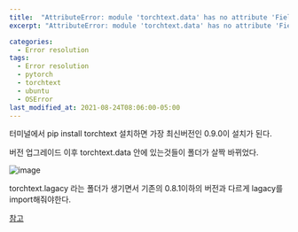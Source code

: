 ```yaml
---
title:  "AttributeError: module 'torchtext.data' has no attribute 'Field'"
excerpt: "AttributeError: module 'torchtext.data' has no attribute 'Field' 해결"

categories:
  - Error resolution
tags:
  - Error resolution
  - pytorch
  - torchtext
  - ubuntu
  - OSError
last_modified_at: 2021-08-24T08:06:00-05:00
---
```


터미널에서 pip install torchtext 설치하면 가장 최신버전인 0.9.0이 설치가 된다.

 

버전 업그레이드 이후 torchtext.data 안에 있는것들이 폴더가 살짝 바뀌었다. 

![image](https://user-images.githubusercontent.com/60643542/130588663-da669c18-e0a5-4cc6-b443-a674491d0001.png)

torchtext.lagacy 라는 폴더가 생기면서 기존의 0.8.1이하의 버전과 다르게 lagacy를 import해줘야한다.


[참고](https://github.com/pytorch/text/tree/master/torchtext/legacy)